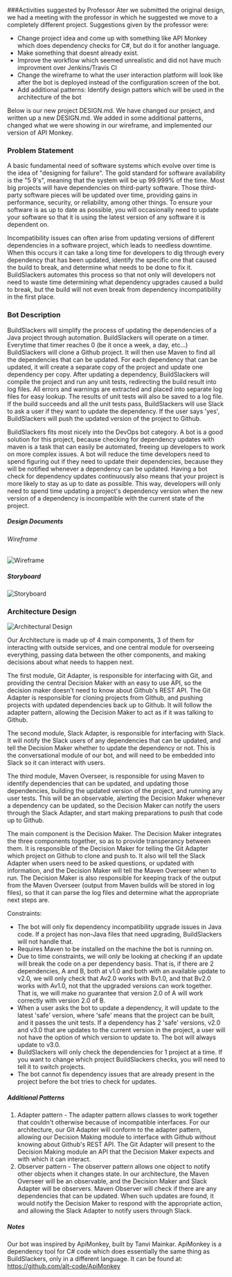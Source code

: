 ###Activities suggested by Professor
Ater we submitted the original design, we had a meeting with the professor in which he suggested we move to a completely different project. Suggestions given by the professor were:
* Change project idea and come up with something like API Monkey which does dependency checks for C#, but do it for another language.
* Make something that doesnt already exist.
* Improve the workflow which seemed unrealistic and did not have much improvment over Jenkins/Travis CI
* Change the wireframe to what the user interaction platform will look like after the bot is deployed instead of the configuration screen of the bot.
* Add additional patterns: Identify design patters which will be used in the architecture of the bot

Below is our new project DESIGN.md. We have changed our project, and written up a new DESIGN.md. We added in some additional patterns, changed what we were showing in our wireframe, and implemented our version of API Monkey.
  
  

### Problem Statement

A basic fundamental need of software systems which evolve over time is the idea of "designing for failure". The gold standard for software availability is the "5 9's", meaning that the system will be up 99.999% of the time. Most big projects will have dependencies on third-party software. Those third-party software pieces will be updated over time, providing gains in performance, security, or reliability, among other things. To ensure your software is as up to date as possible, you will occasionally need to update your software so that it is using the latest version of any software it is dependent on. 

Incompatibility issues can often arise from updating versions of different dependencies in a software project, which leads to needless downtime. When this occurs it can take a long time for developers to dig through every dependency that has been updated, identify the specific one that caused the build to break, and determine what needs to be done to fix it. BuildSlackers automates this process so that not only will developers not need to waste time determining what dependency upgrades caused a build to break, but the build will not even break from dependency incompatibility in the first place.

### Bot Description

BuildSlackers will simplify the process of updating the dependencies of a Java project through automation. BuildSlackers will operate on a timer. Everytime that timer reaches 0 (be it once a week, a day, etc...) BuildSlackers will clone a Github project. It will then use Maven to find all the dependencies that can be updated. For each dependency that can be updated, it will create a separate copy of the project and update one dependency per copy. After updating a dependency, BuildSlackers will compile the project and run any unit tests, redirecting the build result into log files. All errors and warnings are extracted and placed into separate log files for easy lookup. The results of unit tests will also be saved to a log file. If the build succeeds and all the unit tests pass, BuildSlackers will use Slack to ask a user if they want to update the dependency. If the user says 'yes', BuildSlackers will push the updated version of the project to Github. 

BuildSlackers fits most nicely into the DevOps bot category. A bot is a good solution for this project, because checking for dependency updates with maven is a task that can easily be automated, freeing up developers to work on more complex issues. A bot will reduce the time developers need to spend figuring out if they need to update their dependencies, because they will be notified whenever a dependency can be updated. Having a bot check for dependency updates continuously also means that your project is more likely to stay as up to date as possible. This way, developers will only need to spend time updating a project's dependency version when the new version of a dependency is incompatible with the current state of the project. 
  
##### Design Documents

###### Wireframe
![Wireframe](FixDesign_Wireframe.png)

##### Storyboard
![Storyboard](FixDesign_Storyboard.png)

### Architecture Design
![Architectural Design](FixDesign_Architecture.png)

Our Architecture is made up of 4 main components, 3 of them for interacting with outside services, and one central module for overseeing everything, passing data between the other components, and making decisions about what needs to happen next. 

The first module, Git Adapter, is responsible for interfacing with Git, and providing the central Decision Maker with an easy to use API, so the decision maker doesn't need to know about Github's REST API. The Git Adapter is responsible for cloning projects from Github, and pushing projects with updated dependencies back up to Github. It will follow the adapter pattern, allowing the Decision Maker to act as if it was talking to Github. 

The second module, Slack Adapter, is responsible for interfacing with Slack. It will notify the Slack users of any dependencies that can be updated, and tell the Decision Maker whether to update the dependency or not. This is the conversational module of our bot, and will need to be embedded into Slack so it can interact with users. 

The third module, Maven Overseer, is responsible for using Maven to identify dependencies that can be updated, and updating those dependencies, building the updated version of the project, and running any user tests. This will be an observable, alerting the Decision Maker whenever a dependency can be updated, so the Decision Maker can notify the users through the Slack Adapter, and start making preparations to push that code up to Github. 

The main component is the Decision Maker. The Decision Maker integrates the three components together, so as to provide transperancy between them. It is responsible of the Decision Maker for telling the Git Adapter which project on Github to clone and push to. It also will tell the Slack Adapter when users need to be asked questions, or updated with information, and the Decision Maker will tell the Maven Overseer when to run. The Decision Maker is also responsible for keeping track of the output from the Maven Overseer (output from Maven builds will be stored in log files), so that it can parse the log files and determine what the appropriate next steps are. 

Constraints:
- The bot will only fix dependency incompatibility upgrade issues in Java code. If a project has non-Java files that need upgrading, BuildSlackers will not handle that.
- Requires Maven to be installed on the machine the bot is running on.
- Due to time constraints, we will only be looking at checking if an update will break the code on a per dependency basis. That is, if there are 2 dependencies, A and B, both at v1.0 and both with an available update to v2.0, we will only check that Av2.0 works with Bv1.0, and that Bv2.0 works with Av1.0, not that the upgraded versions can work together. That is, we will make no guarantee that version 2.0 of A will work correctly with version 2.0 of B.
- When a user asks the bot to update a dependency, it will update to the latest 'safe' version, where 'safe' means that the project can be built, and it passes the unit tests. If a dependency has 2 'safe' versions, v2.0 and v3.0 that are updates to the current version in the project, a user will not have the option of which version to update to. The bot will always update to v3.0.
- BuildSlackers will only check the dependencies for 1 project at a time. If you want to change which project BuildSlackers checks, you will need to tell it to switch projects.
- The bot cannot fix dependency issues that are already present in the project before the bot tries to check for updates.

##### Additional Patterns
1. Adapter pattern - The adapter pattern allows classes to work together that couldn't otherwise because of incompatible interfaces. For our architecture, our Git Adapter will conform to the adapter pattern, allowing our Decision Making module to interface with Github without knowing about Github's REST API. The Git Adapter will present to the Decision Making module an API that the Decision Maker expects and with which it can interact.
2. Observer pattern - The observer pattern allows one object to notify other objects when it changes state. In our architecture, the Maven Overseer will be an observable, and the Decision Maker and Slack Adapter will be observers. Maven Observer will check if there are any dependencies that can be updated. When such updates are found, it would notify the Decision Maker to respond with the appropriate action, and allowing the Slack Adapter to notify users through Slack.

##### Notes
Our bot was inspired by ApiMonkey, built by Tanvi Mainkar. ApiMonkey is a dependency tool for C# code which does essentially the same thing as BuildSlackers, only in a different language. It can be found at: https://github.com/alt-code/ApiMonkey
